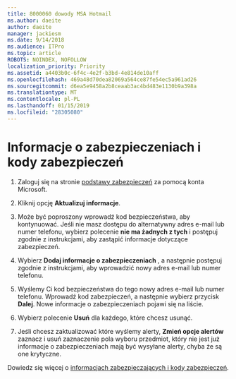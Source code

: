 ```yaml
---
title: 8000060 dowody MSA Hotmail
ms.author: daeite
author: daeite
manager: jackiesm
ms.date: 9/14/2018
ms.audience: ITPro
ms.topic: article
ROBOTS: NOINDEX, NOFOLLOW
localization_priority: Priority
ms.assetid: a4403b0c-6f4c-4e2f-b3bd-4e814de10aff
ms.openlocfilehash: 469a48d70dea82069a564ce87fe54ec5a961ad26
ms.sourcegitcommit: d6ea5e9458a2b8ceaab3ac4bd483e1130b9a398a
ms.translationtype: MT
ms.contentlocale: pl-PL
ms.lasthandoff: 01/15/2019
ms.locfileid: "28305080"
---
```

# <a name="security-info-and-security-codes"></a>Informacje o zabezpieczeniach i kody zabezpieczeń

1. Zaloguj się na stronie [podstawy zabezpieczeń](https://account.microsoft.com/security) za pomocą konta Microsoft. 
    
2. Kliknij opcję **Aktualizuj informacje**. 
    
3. Może być poproszony wprowadź kod bezpieczeństwa, aby kontynuować. Jeśli nie masz dostępu do alternatywny adres e-mail lub numer telefonu, wybierz polecenie **nie ma żadnych z tych** i postępuj zgodnie z instrukcjami, aby zastąpić informacje dotyczące zabezpieczeń. 
    
4. Wybierz **Dodaj informacje o zabezpieczeniach** , a następnie postępuj zgodnie z instrukcjami, aby wprowadzić nowy adres e-mail lub numer telefonu. 
    
5. Wyślemy Ci kod bezpieczeństwa do tego nowy adres e-mail lub numer telefonu. Wprowadź kod zabezpieczeń, a następnie wybierz przycisk **Dalej**. Nowe informacje o zabezpieczeniach pojawi się na liście. 
    
6. Wybierz polecenie **Usuń** dla każdego, które chcesz usunąć. 
    
7. Jeśli chcesz zaktualizować które wyślemy alerty, **Zmień opcje alertów** zaznacz i usuń zaznaczenie pola wyboru przedmiot, który nie jest już informacje o zabezpieczeniach mają być wysyłane alerty, chyba że są one krytyczne. 
    
Dowiedz się więcej o [informacjach zabezpieczających i kody zabezpieczeń](https://support.microsoft.com/help/12428/).
  

